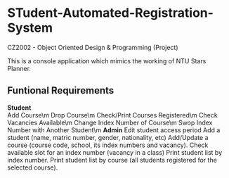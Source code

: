 # STudent-Automated-Registration-System
CZ2002 - Object Oriented Design & Programming (Project)

This is a console application which mimics the working of NTU Stars Planner.

## Funtional Requirements
**Student**<br>
Add Course\m
Drop Course\m
Check/Print Courses Registered\m
Check Vacancies Available\m
Change Index Number of Course\m
Swop Index Number with Another Student\m
**Admin**
Edit student access period
Add a student (name, matric number, gender, nationality, etc)
Add/Update a course (course code, school, its index numbers and vacancy).
Check available slot for an index number (vacancy in a class)
Print student list by index number.
Print student list by course (all students registered for the selected course).
